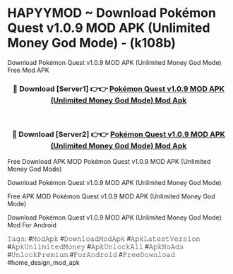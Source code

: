 # HAPYYMOD ~ Download Pokémon Quest v1.0.9 MOD APK (Unlimited Money God Mode) - (k108b)
Download Pokémon Quest v1.0.9 MOD APK (Unlimited Money God Mode) Free Mod APK

<div align="center">
<h3>🔴 Download [Server1] 👉👉 <a href="https://apk-comot.site?title=Pokémon_Quest_v1.0.9_MOD_APK_(Unlimited_Money_God_Mode)">Pokémon Quest v1.0.9 MOD APK (Unlimited Money God Mode) Mod Apk</a></h3><br>

<h3>🔴 Download [Server2] 👉👉 <a href="https://apk-comot.site?title=Pokémon_Quest_v1.0.9_MOD_APK_(Unlimited_Money_God_Mode)">Pokémon Quest v1.0.9 MOD APK (Unlimited Money God Mode) Mod Apk</a></h3>
</div>


Free Download APK MOD Pokémon Quest v1.0.9 MOD APK (Unlimited Money God Mode)

Download Pokémon Quest v1.0.9 MOD APK (Unlimited Money God Mode) 

Free APK MOD Pokémon Quest v1.0.9 MOD APK (Unlimited Money God Mode) 

Download Pokémon Quest v1.0.9 MOD APK (Unlimited Money God Mode) Mod For Android

𝚃𝚊𝚐𝚜: #𝙼𝚘𝚍𝙰𝚙𝚔 #𝙳𝚘𝚠𝚗𝚕𝚘𝚊𝚍𝙼𝚘𝚍𝙰𝚙𝚔 #𝙰𝚙𝚔𝙻𝚊𝚝𝚎𝚜𝚝𝚅𝚎𝚛𝚜𝚒𝚘𝚗 #𝙰𝚙𝚔𝚄𝚗𝚕𝚒𝚖𝚒𝚝𝚎𝚍𝙼𝚘𝚗𝚎𝚢 #𝙰𝚙𝚔𝚄𝚗𝚕𝚘𝚌𝚔𝙰𝚕𝚕 #𝙰𝚙𝚔𝙽𝚘𝙰𝚍𝚜 #𝚄𝚗𝚕𝚘𝚌𝚔𝙿𝚛𝚎𝚖𝚒𝚞𝚖 #𝙵𝚘𝚛𝙰𝚗𝚍𝚛𝚘𝚒𝚍 #𝙵𝚛𝚎𝚎𝙳𝚘𝚠𝚗𝚕𝚘𝚊𝚍 #home_design_mod_apk
